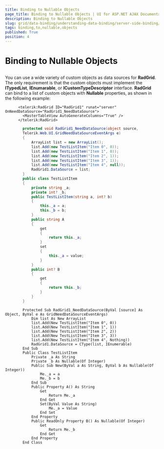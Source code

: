 ```yaml
---
title: Binding to Nullable Objects
page_title: Binding to Nullable Objects | UI for ASP.NET AJAX Documentation
description: Binding to Nullable Objects
slug: grid/data-binding/understanding-data-binding/server-side-binding/various-data-sources/binding-to-nullable-objects
tags: binding,to,nullable,objects
published: True
position: 4
---
```


# Binding to Nullable Objects



## 

You can use a wide variety of custom objects as data sources for __RadGrid__. The only requirement is that the custom objects must implement the __ITypedList__, __IEnumarable__, or __ICustomTypeDescriptor__ interface. __RadGrid__ can bind to a list of custom objects with __Nullable__ properties, as shown in the following example:



````ASPNET
	  <telerik:RadGrid ID="RadGrid1" runat="server" OnNeedDataSource="RadGrid1_NeedDataSource">
	    <MasterTableView AutoGenerateColumns="True" />
	  </telerik:RadGrid>
````
````C#
	    protected void RadGrid1_NeedDataSource(object source,
	    Telerik.Web.UI.GridNeedDataSourceEventArgs e)
	    {
	        ArrayList list = new ArrayList();
	        list.Add(new TestListItem("Item 0", 0));
	        list.Add(new TestListItem("Item 1", 0));
	        list.Add(new TestListItem("Item 2", 1));
	        list.Add(new TestListItem("Item 3", 1));
	        list.Add(new TestListItem("Item 4", null));
	        RadGrid1.DataSource = list;
	    }
	    public class TestListItem
	    {
	        private string _a;
	        private int? _b;
	        public TestListItem(string a, int? b)
	        {
	            this._a = a;
	            this._b = b;
	        }
	        public string A
	        {
	            get
	            {
	                return this._a;
	            }
	            set
	            {
	                this._a = value;
	            }
	        }
	        public int? B
	        {
	            get
	            {
	                return this._b;
	            }
	        }
	    }
````
````VB.NET
	    Protected Sub RadGrid1_NeedDataSource(ByVal [source] As Object, ByVal e As GridNeedDataSourceEventArgs)
	        Dim list As New ArrayList
	        list.Add(New TestListItem("Item 0", 0))
	        list.Add(New TestListItem("Item 1", 1))
	        list.Add(New TestListItem("Item 2", 2))
	        list.Add(New TestListItem("Item 3", 3))
	        list.Add(New TestListItem("Item 4", Nothing))
	        RadGrid1.DataSource = CType(list, IEnumerable)
	    End Sub
	    Public Class TestListItem
	        Private _a As String
	        Private _b As Nullable(Of Integer)
	        Public Sub New(ByVal a As String, ByVal b As Nullable(Of Integer))
	            Me._a = a
	            Me._b = b
	        End Sub
	        Public Property A() As String
	            Get
	                Return Me._a
	            End Get
	            Set(ByVal Value As String)
	                Me._a = Value
	            End Set
	        End Property
	        Public ReadOnly Property B() As Nullable(Of Integer)
	            Get
	                Return Me._b
	            End Get
	        End Property
	    End Class
````


